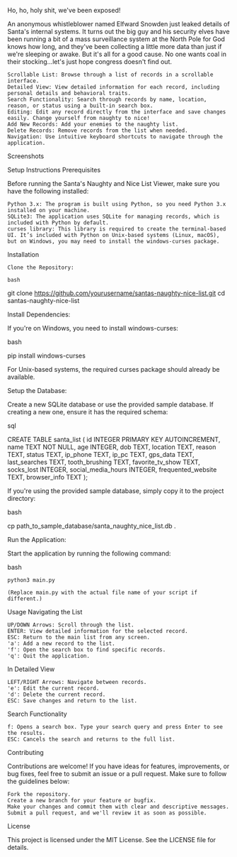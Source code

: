 Ho, ho, holy shit, we've been exposed!

An anonymous whistleblower named Elfward Snowden just leaked details of Santa's internal systems. It turns out the big guy and his security elves have been running a bit of a mass surveillance system at the North Pole for God knows how long, and they've been collecting a little more data than just if we're sleeping or awake. But it's all for a good cause. No one wants coal in their stocking...let's just hope congress doesn't find out.

    Scrollable List: Browse through a list of records in a scrollable interface.
    Detailed View: View detailed information for each record, including personal details and behavioral traits.
    Search Functionality: Search through records by name, location, reason, or status using a built-in search box.
    Editing: Edit any record directly from the interface and save changes easily. Change yourself from naughty to nice!
    Add New Records: Add your enemies to the naughty list.
    Delete Records: Remove records from the list when needed.
    Navigation: Use intuitive keyboard shortcuts to navigate through the application.

Screenshots

Setup Instructions
Prerequisites

Before running the Santa's Naughty and Nice List Viewer, make sure you have the following installed:

    Python 3.x: The program is built using Python, so you need Python 3.x installed on your machine.
    SQLite3: The application uses SQLite for managing records, which is included with Python by default.
    curses library: This library is required to create the terminal-based UI. It’s included with Python on Unix-based systems (Linux, macOS), but on Windows, you may need to install the windows-curses package.

Installation

    Clone the Repository:

    bash

git clone https://github.com/yourusername/santas-naughty-nice-list.git
cd santas-naughty-nice-list

Install Dependencies:

If you're on Windows, you need to install windows-curses:

bash

pip install windows-curses

For Unix-based systems, the required curses package should already be available.

Setup the Database:

Create a new SQLite database or use the provided sample database. If creating a new one, ensure it has the required schema:

sql

CREATE TABLE santa_list (
    id INTEGER PRIMARY KEY AUTOINCREMENT,
    name TEXT NOT NULL,
    age INTEGER,
    dob TEXT,
    location TEXT,
    reason TEXT,
    status TEXT,
    ip_phone TEXT,
    ip_pc TEXT,
    gps_data TEXT,
    last_searches TEXT,
    tooth_brushing TEXT,
    favorite_tv_show TEXT,
    socks_lost INTEGER,
    social_media_hours INTEGER,
    frequented_website TEXT,
    browser_info TEXT
);

If you're using the provided sample database, simply copy it to the project directory:

bash

cp path_to_sample_database/santa_naughty_nice_list.db .

Run the Application:

Start the application by running the following command:

bash

    python3 main.py

    (Replace main.py with the actual file name of your script if different.)

Usage
Navigating the List

    UP/DOWN Arrows: Scroll through the list.
    ENTER: View detailed information for the selected record.
    ESC: Return to the main list from any screen.
    'a': Add a new record to the list.
    'f': Open the search box to find specific records.
    'q': Quit the application.

In Detailed View

    LEFT/RIGHT Arrows: Navigate between records.
    'e': Edit the current record.
    'd': Delete the current record.
    ESC: Save changes and return to the list.

Search Functionality

    f: Opens a search box. Type your search query and press Enter to see the results.
    ESC: Cancels the search and returns to the full list.

Contributing

Contributions are welcome! If you have ideas for features, improvements, or bug fixes, feel free to submit an issue or a pull request. Make sure to follow the guidelines below:

    Fork the repository.
    Create a new branch for your feature or bugfix.
    Make your changes and commit them with clear and descriptive messages.
    Submit a pull request, and we'll review it as soon as possible.

License

This project is licensed under the MIT License. See the LICENSE file for details.
